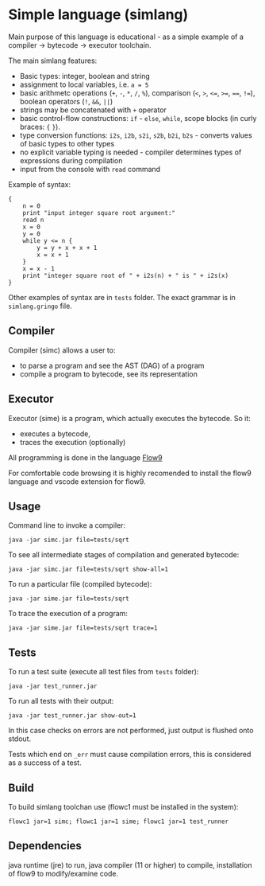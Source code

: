 Simple language (simlang)
================================

Main purpose of this language is educational - as a simple example of a compiler -> bytecode -> executor toolchain.

The main simlang features:
* Basic types: integer, boolean and string
* assignment to local variables, i.e. `a = 5`
* basic arithmetc operations (`+`, `-`, `*`, `/`, `%`), comparison (`<`, `>`, `<=`, `>=`, `==`, `!=`), boolean operators (`!`, `&&`, `||`)
* strings may be concatenated with `+` operator
* basic control-flow constructions: `if` - `else`, `while`, scope blocks (in curly braces: `{` `}`).
* type conversion functions: `i2s`, `i2b`, `s2i`, `s2b`, `b2i`, `b2s` - converts values of basic types to other types
* no explicit variable typing is needed - compiler determines types of expressions during compilation
* input from the console with `read` command

Example of syntax:
```
{
	n = 0
	print "input integer square root argument:"
	read n
	x = 0
	y = 0
	while y <= n {
		y = y + x + x + 1
		x = x + 1
	}
	x = x - 1
	print "integer square root of " + i2s(n) + " is " + i2s(x)
}
```

Other examples of syntax are in `tests` folder.
The exact grammar is in `simlang.gringo` file.

Compiler
---------

Compiler (simc) allows a user to:
 * to parse a program and see the AST (DAG) of a program
 * compile a program to bytecode, see its representation
 
Executor
--------

Executor (sime) is a program, which actually executes the bytecode. So it:
 * executes a bytecode, 
 * traces the execution (optionally)

All programming is done in the language  [Flow9](https://github.com/area9innovation/flow9)

For comfortable code browsing it is highly recomended to install the flow9 language and vscode
extension for flow9. 

Usage
-----
Command line to invoke a compiler:

`java -jar simc.jar file=tests/sqrt`

To see all intermediate stages of compilation and generated bytecode:

`java -jar simc.jar file=tests/sqrt show-all=1`

To run a particular file (compiled bytecode):

`java -jar sime.jar file=tests/sqrt`

To trace the execution of a program:

`java -jar sime.jar file=tests/sqrt trace=1`

Tests
-----
To run a test suite (execute all test files from `tests` folder):

`java -jar test_runner.jar`

To run all tests with their output:

`java -jar test_runner.jar show-out=1`

In this case checks on errors are not performed, just output is flushed onto stdout.

Tests which end on `_err` must cause compilation errors, this is considered as a success of a test.

Build
-----
To build simlang toolchan use (flowc1 must be installed in the system):

`flowc1 jar=1 simc; flowc1 jar=1 sime; flowc1 jar=1 test_runner`

Dependencies
------------
java runtime (jre) to run, java compiler (11 or higher) to compile, installation of flow9 to modify/examine code.
